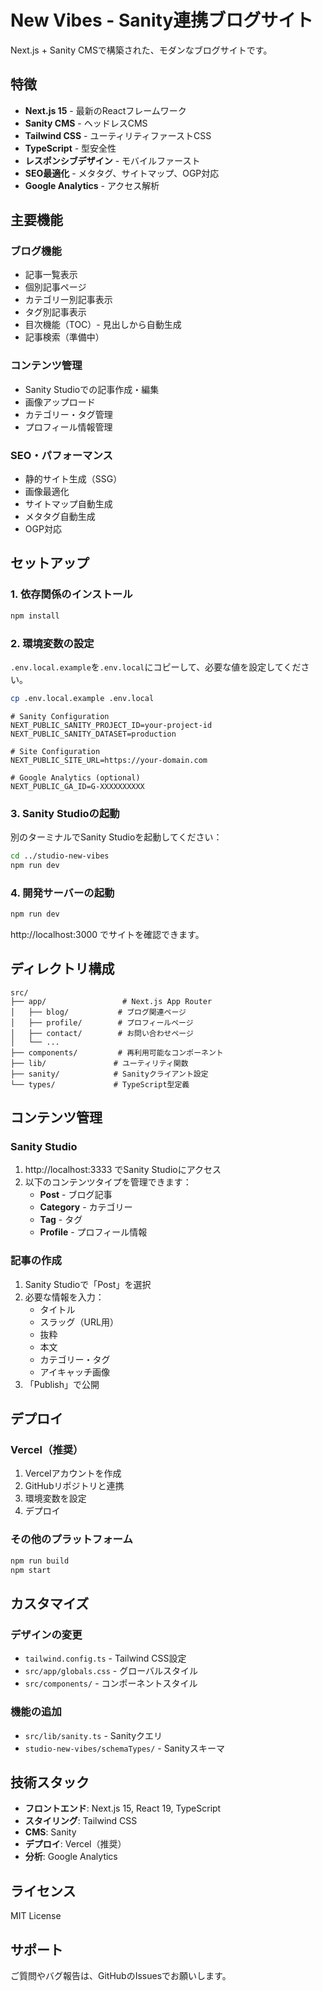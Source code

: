# New Vibes - Sanity連携ブログサイト

Next.js + Sanity CMSで構築された、モダンなブログサイトです。

## 特徴

- **Next.js 15** - 最新のReactフレームワーク
- **Sanity CMS** - ヘッドレスCMS
- **Tailwind CSS** - ユーティリティファーストCSS
- **TypeScript** - 型安全性
- **レスポンシブデザイン** - モバイルファースト
- **SEO最適化** - メタタグ、サイトマップ、OGP対応
- **Google Analytics** - アクセス解析

## 主要機能

### ブログ機能
- 記事一覧表示
- 個別記事ページ
- カテゴリー別記事表示
- タグ別記事表示
- 目次機能（TOC）- 見出しから自動生成
- 記事検索（準備中）

### コンテンツ管理
- Sanity Studioでの記事作成・編集
- 画像アップロード
- カテゴリー・タグ管理
- プロフィール情報管理

### SEO・パフォーマンス
- 静的サイト生成（SSG）
- 画像最適化
- サイトマップ自動生成
- メタタグ自動生成
- OGP対応

## セットアップ

### 1. 依存関係のインストール

```bash
npm install
```

### 2. 環境変数の設定

`.env.local.example`を`.env.local`にコピーして、必要な値を設定してください。

```bash
cp .env.local.example .env.local
```

```env
# Sanity Configuration
NEXT_PUBLIC_SANITY_PROJECT_ID=your-project-id
NEXT_PUBLIC_SANITY_DATASET=production

# Site Configuration
NEXT_PUBLIC_SITE_URL=https://your-domain.com

# Google Analytics (optional)
NEXT_PUBLIC_GA_ID=G-XXXXXXXXXX
```

### 3. Sanity Studioの起動

別のターミナルでSanity Studioを起動してください：

```bash
cd ../studio-new-vibes
npm run dev
```

### 4. 開発サーバーの起動

```bash
npm run dev
```

http://localhost:3000 でサイトを確認できます。

## ディレクトリ構成

```
src/
├── app/                 # Next.js App Router
│   ├── blog/           # ブログ関連ページ
│   ├── profile/        # プロフィールページ
│   ├── contact/        # お問い合わせページ
│   └── ...
├── components/         # 再利用可能なコンポーネント
├── lib/               # ユーティリティ関数
├── sanity/            # Sanityクライアント設定
└── types/             # TypeScript型定義
```

## コンテンツ管理

### Sanity Studio

1. http://localhost:3333 でSanity Studioにアクセス
2. 以下のコンテンツタイプを管理できます：
   - **Post** - ブログ記事
   - **Category** - カテゴリー
   - **Tag** - タグ
   - **Profile** - プロフィール情報

### 記事の作成

1. Sanity Studioで「Post」を選択
2. 必要な情報を入力：
   - タイトル
   - スラッグ（URL用）
   - 抜粋
   - 本文
   - カテゴリー・タグ
   - アイキャッチ画像
3. 「Publish」で公開

## デプロイ

### Vercel（推奨）

1. Vercelアカウントを作成
2. GitHubリポジトリと連携
3. 環境変数を設定
4. デプロイ

### その他のプラットフォーム

```bash
npm run build
npm start
```

## カスタマイズ

### デザインの変更

- `tailwind.config.ts` - Tailwind CSS設定
- `src/app/globals.css` - グローバルスタイル
- `src/components/` - コンポーネントスタイル

### 機能の追加

- `src/lib/sanity.ts` - Sanityクエリ
- `studio-new-vibes/schemaTypes/` - Sanityスキーマ

## 技術スタック

- **フロントエンド**: Next.js 15, React 19, TypeScript
- **スタイリング**: Tailwind CSS
- **CMS**: Sanity
- **デプロイ**: Vercel（推奨）
- **分析**: Google Analytics

## ライセンス

MIT License

## サポート

ご質問やバグ報告は、GitHubのIssuesでお願いします。
